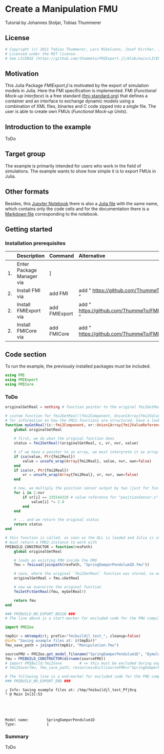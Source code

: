 # Create a Manipulation FMU
Tutorial by Johannes Stoljar, Tobias Thummerer

## License


```julia
# Copyright (c) 2021 Tobias Thummerer, Lars Mikelsons, Josef Kircher, Johannes Stoljar
# Licensed under the MIT license.
# See LICENSE (https://github.com/thummeto/FMIExport.jl/blob/main/LICENSE) file in the project root for details.
```

## Motivation
This Julia Package *FMIExport.jl* is motivated by the export of simulation models in Julia. Here the FMI specification is implemented. FMI (*Functional Mock-up Interface*) is a free standard ([fmi-standard.org](http://fmi-standard.org/)) that defines a container and an interface to exchange dynamic models using a combination of XML files, binaries and C code zipped into a single file. The user is able to create own FMUs (*Functional Mock-up Units*).

## Introduction to the example
ToDo


## Target group
The example is primarily intended for users who work in the field of simulations. The example wants to show how simple it is to export FMUs in Julia.


## Other formats
Besides, this [Jupyter Notebook](https://github.com/thummeto/FMIExport.jl/blob/examples/examples/FMI2/BouncingBall/src/BouncingBall.ipynb) there is also a [Julia file](https://github.com/thummeto/FMIExport.jl/blob/examples/examples/FMI2/BouncingBall/src/BouncingBall.jl) with the same name, which contains only the code cells and for the documentation there is a [Markdown file](https://github.com/thummeto/FMI.jl/blob/examples/examples/FMI2/BouncingBall/src/BouncingBall.md) corresponding to the notebook.  


## Getting started

### Installation prerequisites
|     | Description                       | Command                   | Alternative                                    |   
|:----|:----------------------------------|:--------------------------|:-----------------------------------------------|
| 1.  | Enter Package Manager via         | ]                         |                                                |
| 2.  | Install FMI via                   | add FMI                   | add " https://github.com/ThummeTo/FMI.jl "     |
| 2.  | Install FMIExport via             | add FMIExport             | add " https://github.com/ThummeTo/FMIExport.jl " |
| 2.  | Install FMICore via               | add FMICore               | add " https://github.com/ThummeTo/FMICore.jl " |

## Code section

To run the example, the previously installed packages must be included. 


```julia
using FMI
using FMIExport
using FMICore
```

### ToDo


```julia
originalGetReal = nothing # function pointer to the original fmi2GetReal c-function

# custom function for fmi2GetReal!(fmi2Component, Union{Array{fmi2ValueReference}, Ptr{fmi2ValueReference}}, Csize_t, value::Union{Array{fmi2Real}, Ptr{fmi2Real}}::fmi2Status
# for information on how the FMI2-functions are structured, have a look inside FMICore.jl/src/FMI2_c.jl or the FMI2.0.3-specification on fmi-standard.org
function myGetReal!(c::fmi2Component, vr::Union{Array{fmi2ValueReference}, Ptr{fmi2ValueReference}}, nvr::Csize_t, value::Union{Array{fmi2Real}, Ptr{fmi2Real}})
    global originalGetReal
    
    # first, we do what the original function does
    status = fmi2GetReal!(originalGetReal, c, vr, nvr, value)

    # if we have a pointer to an array, we must interprete it as array to access elements
    if isa(value, Ptr{fmi2Real})
        value = unsafe_wrap(Array{fmi2Real}, value, nvr, own=false)
    end
    if isa(vr, Ptr{fmi2Real})
        vr = unsafe_wrap(Array{fmi2Real}, vr, nvr, own=false)
    end

    # now, we multiply the position sensor output by two (just for fun!)
    for i in 1:nvr 
        if vr[i] == 335544320 # value reference for "positionSensor.s"
            value[i] *= 2.0 
        end
    end 

    # ... and we return the original status
    return status
end

# this function is called, as soon as the DLL is loaded and Julia is initialized 
# must return a FMU2-instance to work with
FMIBUILD_CONSTRUCTOR = function(resPath)
    global originalGetReal

    # loads an existing FMU inside the FMU
    fmu = fmiLoad(joinpath(resPath, "SpringDamperPendulum1D.fmu"))

    # save, where the original `fmi2GetReal` function was stored, so we can access it in our new function
    originalGetReal = fmu.cGetReal

    # now we overwrite the original function
    fmiSetFctGetReal(fmu, myGetReal!)

    return fmu
end

### FMIBUILD_NO_EXPORT_BEGIN ###
# The line above is a start-marker for excluded code for the FMU compilation process!

import FMIZoo

tmpDir = mktempdir(; prefix="fmibuildjl_test_", cleanup=false) 
@info "Saving example files at: $(tmpDir)"
fmu_save_path = joinpath(tmpDir, "Manipulation.fmu")  

sourceFMU = FMIZoo.get_model_filename("SpringDamperPendulum1D", "Dymola", "2022x")
fmu = FMIBUILD_CONSTRUCTOR(dirname(sourceFMU))
# import FMIBuild:fmi2Save        # <= this must be excluded during export, because FMIBuild cannot execute itself (but it is able to build)
# fmi2Save(fmu, fmu_save_path; resources=Dict(sourceFMU=>"SpringDamperPendulum1D.fmu"))    # <= this must be excluded during export, because fmi2Save would start an infinte build loop with itself 

# The following line is a end-marker for excluded code for the FMU compilation process!
### FMIBUILD_NO_EXPORT_END ###

```

    ┌ Info: Saving example files at: /tmp/fmibuildjl_test_Pfj9cq
    └ @ Main In[3]:53





    Model name:        SpringDamperPendulum1D
    Type:              1



### Summary

ToDo

